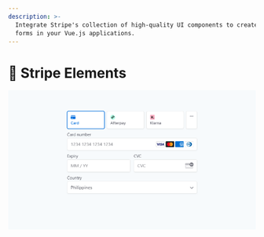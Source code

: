 ```yaml
---
description: >-
  Integrate Stripe's collection of high-quality UI components to create payment
  forms in your Vue.js applications.
---
```


# 💸 Stripe Elements

![Actual screenshot of Stripe Elements demo.](../.gitbook/assets/elements-demo.png)
